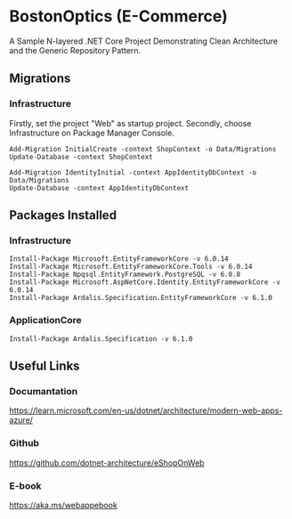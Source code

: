 # BostonOptics (E-Commerce)
A Sample N-layered .NET Core Project Demonstrating Clean Architecture 
and the Generic Repository Pattern. 

## Migrations

### Infrastructure
Firstly, set the project "Web" as startup project.
Secondly, choose Infrastructure on Package Manager Console.
```
Add-Migration InitialCreate -context ShopContext -o Data/Migrations  
Update-Database -context ShopContext

Add-Migration IdentityInitial -context AppIdentityDbContext -o Data/Migrations  
Update-Database -context AppIdentityDbContext
```

## Packages Installed
### Infrastructure
```
Install-Package Microsoft.EntityFrameworkCore -v 6.0.14
Install-Package Microsoft.EntityFrameworkCore.Tools -v 6.0.14
Install-Package Npqsql.EntityFramework.PostgreSQL -v 6.0.8
Install-Package Microsoft.AspNetCore.Identity.EntityFrameworkCore -v 6.0.14
Install-Package Ardalis.Specification.EntityFrameworkCore -v 6.1.0
```

### ApplicationCore

```
Install-Package Ardalis.Specification -v 6.1.0
```

## Useful Links
### Documantation
https://learn.microsoft.com/en-us/dotnet/architecture/modern-web-apps-azure/

### Github
https://github.com/dotnet-architecture/eShopOnWeb

### E-book
https://aka.ms/webappebook
